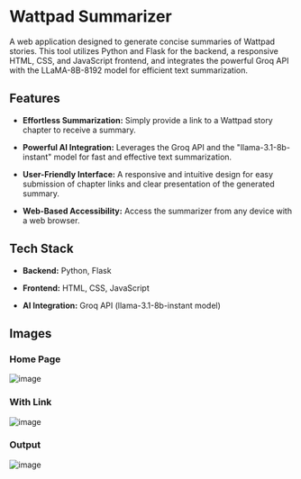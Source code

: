 # Wattpad Summarizer
A web application designed to generate concise summaries of Wattpad stories. This tool utilizes Python and Flask for the backend, a responsive HTML, CSS, and JavaScript frontend, and integrates the powerful Groq API with the LLaMA-8B-8192 model for efficient text summarization.

## Features
- **Effortless Summarization:** Simply provide a link to a Wattpad story chapter to receive a summary.

- **Powerful AI Integration:** Leverages the Groq API and the "llama-3.1-8b-instant" model for fast and effective text summarization.

- **User-Friendly Interface:** A responsive and intuitive design for easy submission of chapter links and clear presentation of the generated summary.

- **Web-Based Accessibility:** Access the summarizer from any device with a web browser.

## Tech Stack
- **Backend:** Python, Flask

- **Frontend:** HTML, CSS, JavaScript

- **AI Integration:** Groq API (llama-3.1-8b-instant model)

## Images
### Home Page
![image](https://github.com/user-attachments/assets/b38abb12-6958-4c3b-b6ae-2d2089ab60da)

### With Link
![image](https://github.com/user-attachments/assets/396a9723-2337-4c4d-947e-12d2ef4ee19f)

### Output
![image](https://github.com/user-attachments/assets/2e77c633-c2bd-4b70-90a5-a02c9bc435a3)
